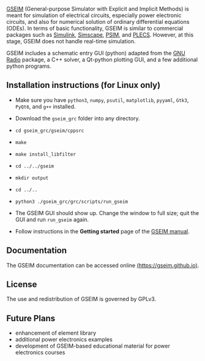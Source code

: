 
[GSEIM](https://arxiv.org/abs/2204.12924)
(General-purpose Simulator with Explicit and Implicit
Methods) is meant for simulation of electrical circuits,
especially power electronic circuits, and also for numerical
solution of ordinary differential equations (ODEs). In terms of
basic functionality, GSEIM is similar to commercial packages such as
[Simulink](https://in.mathworks.com/products/simulink.html),
[Simscape](https://in.mathworks.com/products/simscape.html),
[PSIM](https://powersimtech.com/products/psim/capabilities-applications/),
and
[PLECS](https://www.plexim.com/).
However, at this stage, GSEIM does not handle real-time simulation.

GSEIM includes a schematic entry GUI (python) adapted from the
[GNU Radio](https://www.gnuradio.org//) package, a C++ solver,
a Qt-python plotting GUI, and a few additional python programs.

## Installation instructions (for Linux only)

- Make sure you have ```python3```, ```numpy```, ```psutil```,
  ```matplotlib```, ```pyyaml```, ```Gtk3```,
  ```PyQt6```, and ```g++``` installed.

- Download the ```gseim_grc``` folder into any directory.
- ```cd gseim_grc/gseim/cppsrc```
- ```make```
- ```make install_libfilter```
- ```cd ../../gseim```
- ```mkdir output```
- ```cd ../..```
- ```python3 ./gseim_grc/grc/scripts/run_gseim```
- The GSEIM GUI should show up. Change the window to full size;
  quit the GUI and run ```run_gseim``` again.
- Follow instructions in the **Getting started** page of the
  [GSEIM manual](https://gseim.github.io).

## Documentation

The GSEIM documentation can be accessed
online [(https://gseim.github.io)](https://gseim.github.io).

## License

The use and redistribution of GSEIM is governed by GPLv3.

## Future Plans

- enhancement of element library
- additional power electronics examples
- development of GSEIM-based educational material for power electronics
  courses
